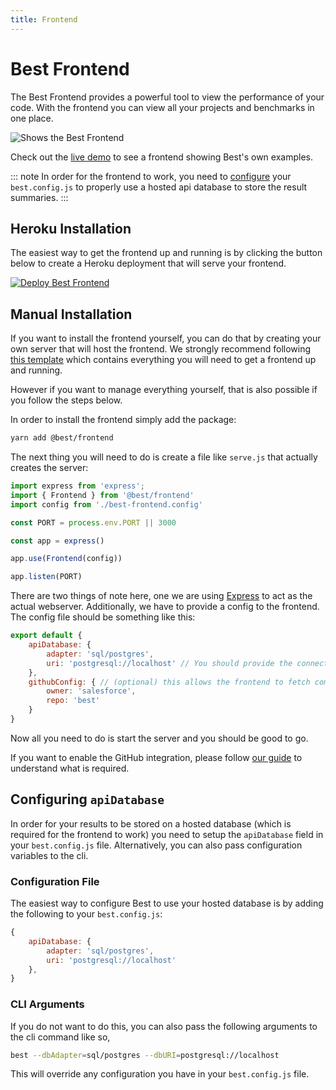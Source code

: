 ```yaml
---
title: Frontend
---
```


# Best Frontend
The Best Frontend provides a powerful tool to view the performance of your code. With the frontend you can view all your projects and benchmarks in one place.

![Shows the Best Frontend](/assets/images/frontend_example.png)

Check out the [live demo](#) to see a frontend showing Best's own examples.

::: note
In order for the frontend to work, you need to [configure](#configuring-apidatabase) your `best.config.js` to properly use a hosted api database to store the result summaries.
:::

## Heroku Installation
The easiest way to get the frontend up and running is by clicking the button below to create a Heroku deployment that will serve your frontend.

[![Deploy Best Frontend](https://www.herokucdn.com/deploy/button.svg)](https://heroku.com/deploy?template=https://github.com/salesforce/best-heroku-deploy/tree/frontend)

## Manual Installation
If you want to install the frontend yourself, you can do that by creating your own server that will host the frontend. We strongly recommend following [this template](https://github.com/salesforce/best-heroku-deploy/tree/frontend) which contains everything you will need to get a frontend up and running.

However if you want to manage everything yourself, that is also possible if you follow the steps below.

In order to install the frontend simply add the package:
```sh
yarn add @best/frontend
```

The next thing you will need to do is create a file like `serve.js` that actually creates the server:
```js
import express from 'express';
import { Frontend } from '@best/frontend'
import config from './best-frontend.config'

const PORT = process.env.PORT || 3000

const app = express()

app.use(Frontend(config))

app.listen(PORT)
```

There are two things of note here, one we are using [Express](https://github.com/expressjs/express) to act as the actual webserver. Additionally, we have to provide a config to the frontend. The config file should be something like this:
```js
export default {
    apiDatabase: {
        adapter: 'sql/postgres',
        uri: 'postgresql://localhost' // You should provide the connection URI to your hosted postgres database
    },
    githubConfig: { // (optional) this allows the frontend to fetch commit info directly from GitHub
        owner: 'salesforce',
        repo: 'best'
    }
}
```

Now all you need to do is start the server and you should be good to go.

If you want to enable the GitHub integration, please follow [our guide](/guide/github-integration) to understand what is required.

## Configuring `apiDatabase`
In order for your results to be stored on a hosted database (which is required for the frontend to work) you need to setup the `apiDatabase` field in your `best.config.js` file. Alternatively, you can also pass configuration variables to the cli.

### Configuration File
The easiest way to configure Best to use your hosted database is by adding the following to your `best.config.js`:
```js
{
    apiDatabase: {
        adapter: 'sql/postgres',
        uri: 'postgresql://localhost'
    },
}
```

### CLI Arguments
If you do not want to do this, you can also pass the following arguments to the cli command like so,
```sh
best --dbAdapter=sql/postgres --dbURI=postgresql://localhost
```
This will override any configuration you have in your `best.config.js` file.